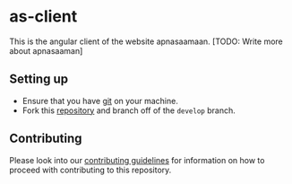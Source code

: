 # as-client
This is the angular client of the website apnasaamaan. 
[TODO: Write more about apnasaaman]

## Setting up

* Ensure that you have [git](https://git-scm.com/downloads) on your machine.
* Fork this [repository](https://github.com/upaytech/as-client) and branch off of the `develop` branch.


## Contributing

Please look into our [contributing guidelines](./CONTRIBUTING.md) for information on how to proceed with contributing to this repository.
